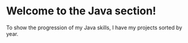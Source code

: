 <h1>Welcome to the Java section!</h1>
<p>To show the progression of my Java skills, I have my projects sorted by year.</p>
